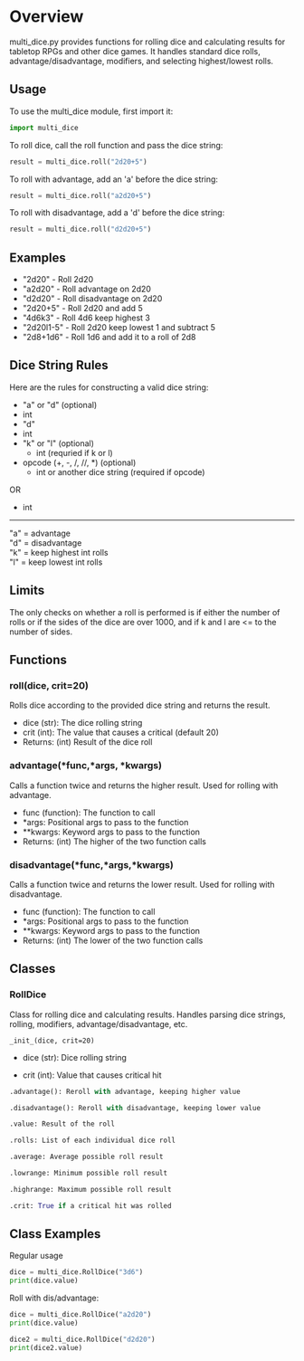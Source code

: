 # Overview

multi_dice.py provides functions for rolling dice and calculating results for tabletop RPGs and other dice games. It handles standard dice rolls, advantage/disadvantage, modifiers, and selecting highest/lowest rolls.

## Usage

To use the multi_dice module, first import it:

```py
import multi_dice
```

To roll dice, call the roll function and pass the dice string:

```py
result = multi_dice.roll("2d20+5")
```

To roll with advantage, add an 'a' before the dice string:

```py
result = multi_dice.roll("a2d20+5")
```

To roll with disadvantage, add a 'd' before the dice string:

```py
result = multi_dice.roll("d2d20+5")
```

## Examples

* "2d20" - Roll 2d20
* "a2d20" - Roll advantage on 2d20
* "d2d20" - Roll disadvantage on 2d20
* "2d20+5" - Roll 2d20 and add 5
* "4d6k3" - Roll 4d6 keep highest 3
* "2d20l1-5" - Roll 2d20 keep lowest 1 and subtract 5
* "2d8+1d6" - Roll 1d6 and add it to a roll of 2d8

## Dice String Rules

Here are the rules for constructing a valid dice string:

* "a" or "d" (optional)
* int
* "d"
* int
* "k" or "l" (optional)
  * int   (requried if k or l)
* opcode (+, -, /, //, *) (optional)
  * int or another dice string    (required if opcode)

OR

* int

___

"a" = advantage\
"d" = disadvantage\
"k" = keep highest int rolls\
"l" = keep lowest int rolls

## Limits

The only checks on whether a roll is performed is if either the number of rolls or if the sides of the dice are over 1000, and if k and l are <= to the number of sides.

## Functions

### roll(dice, crit=20)

Rolls dice according to the provided dice string and returns the result.

* dice (str): The dice rolling string
* crit (int): The value that causes a critical (default 20)
* Returns: (int) Result of the dice roll

### advantage(*func,*args, *kwargs)

Calls a function twice and returns the higher result. Used for rolling with advantage.

* func (function): The function to call
* *args: Positional args to pass to the function
* **kwargs: Keyword args to pass to the function
* Returns: (int) The higher of the two function calls

### disadvantage(*func,*args,*kwargs)

Calls a function twice and returns the lower result. Used for rolling with disadvantage.

* func (function): The function to call
* *args: Positional args to pass to the function
* **kwargs: Keyword args to pass to the function
* Returns: (int) The lower of the two function calls

## Classes

### RollDice

Class for rolling dice and calculating results. Handles parsing dice strings, rolling, modifiers, advantage/disadvantage, etc.

`_init_(dice, crit=20)`

* dice (str): Dice rolling string

* crit (int): Value that causes critical hit

```py
.advantage(): Reroll with advantage, keeping higher value

.disadvantage(): Reroll with disadvantage, keeping lower value

.value: Result of the roll

.rolls: List of each individual dice roll

.average: Average possible roll result

.lowrange: Minimum possible roll result

.highrange: Maximum possible roll result

.crit: True if a critical hit was rolled
```

## Class Examples

Regular usage

```py
dice = multi_dice.RollDice("3d6")
print(dice.value)
```

Roll with dis/advantage:

```py
dice = multi_dice.RollDice("a2d20")
print(dice.value)

dice2 = multi_dice.RollDice("d2d20")
print(dice2.value)
```
